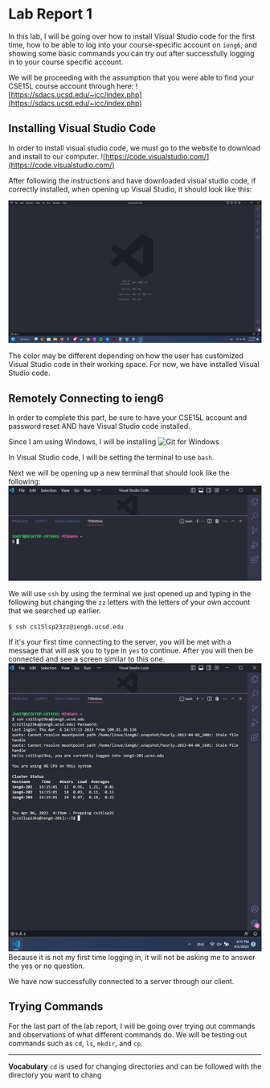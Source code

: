 # Lab Report 1

In this lab, I will be going over how to install Visual Studio code for the first time, how to be able to log into your course-specific account on `ieng6`, and showing some basic commands you can try out after successfully logging in to your course specific account. 

We will be proceeding with the assumption that you were able to find your CSE15L course account through here:
![https://sdacs.ucsd.edu/~icc/index.php](https://sdacs.ucsd.edu/~icc/index.php)

## Installing Visual Studio Code
In order to install visual studio code, we must go to the website to download and install to our computer. 
![https://code.visualstudio.com/](https://code.visualstudio.com/)

After following the instructions and have downloaded visual studio code, if correctly installed, when opening up Visual Studio, it should look like this:

![Visual Studio Code](VSCODE.png)

The color may be different depending on how the user has customized Visual Studio code in their working space. For now, we have installed Visual Studio code. 

## Remotely Connecting to ieng6 
In order to complete this part, be sure to have your CSE15L account and password reset AND have Visual Studio code installed. 

Since I am using Windows, I will be installing 
![Git for Windows](https://gitforwindows.org/)

In Visual Studio code, I will be setting the terminal to use `bash`.

Next we will be opening up a new terminal that should look like the following:
![Terminal](Terminal.png)

We will use `ssh` by using the terminal we just opened up and typing in the following but changing the `zz` letters with the letters of your own account that we searched up earlier. 

`$ ssh cs15lsp23zz@ieng6.ucsd.edu`

If it's your first time connecting to the server, you will be met with a message that will ask you to type in `yes` to continue. After you will then be connected and see a screen similar to this one. 
![Terminal when logged in](TerminalLoggedIn.png)
Because it is not my first time logging in, it will not be asking me to answer the yes or no question.

We have now successfully connected to a server through our client. 

## Trying Commands
For the last part of the lab report, I will be going over trying out commands and observations of what different commands do. We will be testing out commands such as `cd`, `ls`, `mkdir`, and `cp`.

---
**Vocabulary**
`cd` is used for changing directories and can be followed with the directory you want to chang

